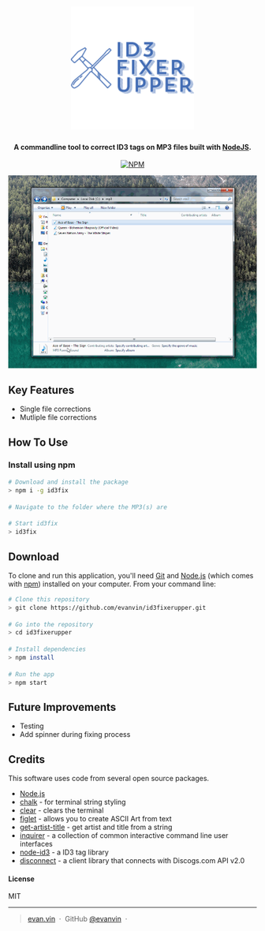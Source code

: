 
<h1 align="center">
  <br>
  <img src="https://raw.githubusercontent.com/evanvin/id3fixerupper/master/img/fixer.png" alt="ID3 Fixer Upper" width="250">
  <br>
</h1>

<h4 align="center">A commandline tool to correct ID3 tags on MP3 files built with <a href="https://nodejs.org/" target="_blank">NodeJS</a>.</h4>


<p align="center">
  <a href="https://www.npmjs.com/package/id3fix">
    <img src="https://badge.fury.io/js/id3fix.svg"
         alt="NPM">
  </a>
</p>


![screenshot](https://raw.githubusercontent.com/evanvin/id3fixerupper/master/img/id3fix.gif)

## Key Features

* Single file corrections
* Mutliple file corrections

## How To Use

### Install using npm

```bash
# Download and install the package
> npm i -g id3fix

# Navigate to the folder where the MP3(s) are 

# Start id3fix
> id3fix

```




## Download

To clone and run this application, you'll need [Git](https://git-scm.com) and [Node.js](https://nodejs.org/en/download/) (which comes with [npm](http://npmjs.com)) installed on your computer. From your command line:

```bash
# Clone this repository
> git clone https://github.com/evanvin/id3fixerupper.git

# Go into the repository
> cd id3fixerupper

# Install dependencies
> npm install

# Run the app
> npm start
```


## Future Improvements
- Testing
- Add spinner during fixing process


## Credits

This software uses code from several open source packages.

- [Node.js](https://nodejs.org/)
- [chalk](https://www.npmjs.com/package/chalk) - for terminal string styling 
- [clear](https://www.npmjs.com/package/clear) - clears the terminal
- [figlet](https://www.npmjs.com/package/figlet) - allows you to create ASCII Art from text
- [get-artist-title](https://www.npmjs.com/package/get-artist-title) -  get artist and title from a string
- [inquirer](https://www.npmjs.com/package/inquirer) - a collection of common interactive command line user interfaces
- [node-id3](https://www.npmjs.com/package/node-id3) - a ID3 tag library
- [disconnect](https://www.npmjs.com/package/disconnect) - a client library that connects with Discogs.com API v2.0


#### License

MIT

---

> [evan.vin](http://www.evan.vin) &nbsp;&middot;&nbsp;
> GitHub [@evanvin](https://github.com/evanvin) &nbsp;&middot;&nbsp;

